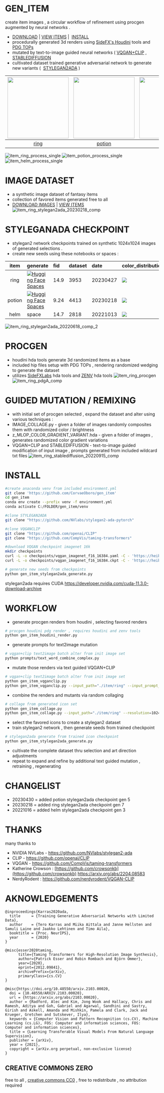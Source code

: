 # GEN_ITEM
create item images , a circular workflow of refinement using procgen augmented by neural networks .
- [DOWNLOAD](https://github.com/CorvaeOboro/gen_item/archive/refs/heads/master.zip) |  [VIEW ITEMS](https://corvaeoboro.github.io/gen_item/gen_item_ring_all.htm) |  [INSTALL](#install) 
- procedurally generated 3d renders using [SideFX's Houdini](https://www.sidefx.com/) tools and [PDG TOPs](https://www.sidefx.com/products/pdg/) 
- mutated by text-to-image guided neural networks ( [VQGAN+CLIP](https://github.com/CompVis/taming-transformers) , [STABLEDIFFUSION]( https://github.com/Stability-AI/stablediffusion)
- cultivated dataset trained generative adversarial network to generate new variants (  [STYLEGAN2ADA](https://github.com/NVlabs/stylegan2-ada)  )

| <a href="https://corvaeoboro.github.io/gen_item/gen_item_ring_all.htm"> <img src="/docs/ring/item_ring_thumb.jpg?raw=true" width="200" height="200" /> </a>| <a href="https://corvaeoboro.github.io/gen_item/gen_item_potion_all.htm"> <img src="/docs/potion/item_potion_thumb.jpg?raw=true" width="200" height="200" />  </a>  |  <a href="https://corvaeoboro.github.io/gen_item/gen_item_helm_all.htm"> <img src="/docs/helm/item_helm_thumb.jpg?raw=true" width="200" height="200" />  </a>  | 
| :---: | :---: | :---: | 
|  [ring](https://corvaeoboro.github.io/gen_item/gen_item_ring_all.htm) |  [potion](https://corvaeoboro.github.io/gen_item/gen_item_potion_all.htm)  |  [helm](https://corvaeoboro.github.io/gen_item/gen_item_helm_all.htm)  | 

![item_ring_process_single](https://raw.githubusercontent.com/CorvaeOboro/gen_item/master/docs/ring/item_ring_process_single.jpg?raw=true "item_ring_process_single")
![item_potion_process_single](https://raw.githubusercontent.com/CorvaeOboro/gen_item/master/docs/potion/item_potion_process_single.jpg?raw=true "item_potion_process_single")
![item_helm_process_single](https://raw.githubusercontent.com/CorvaeOboro/gen_item/master/docs/helm/item_helm_process_single.jpg?raw=true "item_helm_process_single")


# IMAGE DATASET
- a synthetic image dataset of fantasy items
- collection of favored items generated free to all 
- [DOWNLOAD IMAGES](https://github.com/CorvaeOboro/gen_item/archive/refs/heads/master.zip)  | [VIEW ITEMS](https://corvaeoboro.github.io/gen_item/gen_item_ring_all.htm) 
![item_ring_stylegan2ada_20230218_comp](https://raw.githubusercontent.com/CorvaeOboro/gen_item/master/docs/ring/item_ring_stylegan2ada_20230218_comp.jpg?raw=true "item_ring_stylegan2ada_20230218_comp")

# STYLEGANADA CHECKPOINT
- stylegan2 network checkpoints trained on synthetic 1024x1024 images of generated selections .
- create new seeds using these notebooks or spaces :

| item | generate | fid | dataset | date | color_distribution | 
| :---: | :--- | :--- | :--- | :--- | :--- | 
| ring |[![Hugging Face Spaces](https://img.shields.io/badge/%F0%9F%A4%97%20Hugging%20Face-Spaces-blue)](https://huggingface.co/spaces/CorvaeOboro/gen_item_ring)  | 14.9 | 3953 | 20230427 | <img src="docs/ring/item_ring_color_graph.jpg?raw=true"  />| 
| potion |[![Hugging Face Spaces](https://img.shields.io/badge/%F0%9F%A4%97%20Hugging%20Face-Spaces-blue)](https://huggingface.co/spaces/CorvaeOboro/gen_item_potion) | 9.24 | 4413 | 20230218 | <img src="docs/potion/item_potion_color_graph.jpg?raw=true" />|  
| helm | space | 14.7 | 2818 | 20221013 | <img src="docs/helm/item_helm_color_graph.jpg?raw=true" />| 

![item_ring_stylegan2ada_20220618_comp_2](https://raw.githubusercontent.com/CorvaeOboro/gen_item/master/docs/ring/item_ring_stylegan2ada_20220618_comp_2.jpg?raw=true "item_ring_stylegan2ada_20220618_comp_2")

# PROCGEN
- houdini hda tools generate 3d randomized items as a base
- included hip files setup with PDG TOPs , rendering randomized wedging  to generate the dataset
- utilizes [SideFXLabs](https://github.com/sideeffects/SideFXLabs) hda tools and [ZENV](https://github.com/CorvaeOboro/zenv) hda tools 
![item_ring_procgen](https://raw.githubusercontent.com/CorvaeOboro/gen_item/master/docs/ring/item_ring_procgen.jpg?raw=true "item_ring_procgen")
![item_ring_pdgA_comp](https://raw.githubusercontent.com/CorvaeOboro/gen_item/master/docs/ring/item_ring_pdgA_comp.jpg?raw=true "item_ring_pdgA_comp")

# GUIDED MUTATION / REMIXING
- with initial set of procgen selected , expand the dataset and alter using various techniques :
- IMAGE_COLLAGE.py - given a folder of images randomly composites them with randomized color / brightness  
- z_MLOP_COLOR_GRADIENT_VARIANT.hda - given a folder of images , generates randomized color gradient variations 
- VQGAN+CLIP and STABLEDIFFUSION - text-to-image guided modification of input image , prompts generated from included wildcard txt files 
![item_ring_stablediffusion_20220915_comp](https://raw.githubusercontent.com/CorvaeOboro/gen_item/master/docs/ring/item_ring_stablediffusion_20220915_comp.jpg?raw=true "item_ring_stablediffusion_20220915_comp")

# INSTALL

```.bash
#create anaconda venv from included environment.yml
git clone 'https://github.com/CorvaeOboro/gen_item'
cd gen_item
conda env create --prefix venv -f environment.yml
conda activate C:/FOLDER/gen_item/venv

#clone STYLEGAN2ADA
git clone "https://github.com/NVlabs/stylegan2-ada-pytorch"

#clone VQGANCLIP 
git clone "https://github.com/openai/CLIP"
git clone "https://github.com/CompVis/taming-transformers"

#download VQGAN checkpoint imagenet 16k
mkdir checkpoints
curl -L -o checkpoints/vqgan_imagenet_f16_16384.yaml -C - 'https://heibox.uni-heidelberg.de/d/a7530b09fed84f80a887/files/?p=%2Fconfigs%2Fmodel.yaml&dl=1' #ImageNet 16384
curl -L -o checkpoints/vqgan_imagenet_f16_16384.ckpt -C - 'https://heibox.uni-heidelberg.de/d/a7530b09fed84f80a887/files/?p=%2Fckpts%2Flast.ckpt&dl=1' #ImageNet 16384

# generate new seeds from checkpoints
python gen_item_stylegan2ada_generate.py
```
stylegan2ada requires CUDA https://developer.nvidia.com/cuda-11.3.0-download-archive

# WORKFLOW
- generate procgen renders from houdini , selecting favored renders
```.bash
# procgen houdini pdg render , requires houdini and zenv tools
python gen_item_houdini_render.py
```
- generate prompts for text2image mutation 
```.bash
# vqgan+clip text2image batch alter from init image set
python prompts/text_word_combine_complex.py  
```
- mutate those renders via text guided VQGAN+CLIP 
```.bash
# vqgan+clip text2image batch alter from init image set
python gen_item_vqganclip.py  
python gen_item_vqganclip.py --input_path="./item/ring" --input_prompt_list="./prompts/prompts_ring.txt" 
```
- combine the renders and mutants via random collaging 
```.bash
# collage from generated icon set
python gen_item_collage.py
python gen_item_collage.py --input_path="./item/ring" --resolution=1024
```
- select the favored icons to create a stylegan2 dataset 
- train stylegan2 network , then generate seeds from trained checkpoint
```.bash
# stylegan2ada generate from trained icon checkpoint
python gen_item_stylegan2ada_generate.py
```
- cultivate the complete dataset thru selection and art direction adjustments 
- repeat to expand and refine by additional text guided mutation , retraining , regenerating

# CHANGELIST
- 20230430 = added potion stylegan2ada checkpoint gen 5 
- 20230218 = added ring stylegan2ada checkpoint gen 7 
- 20221016 = added helm stylegan2ada checkpoint gen 3 

# THANKS
many thanks to 
- NVIDIA NVLabs - https://github.com/NVlabs/stylegan2-ada
- CLIP - https://github.com/openai/CLIP
- VQGAN - https://github.com/CompVis/taming-transformers
- Katherine Crowson : [https://github.com/crowsonkb](https://github.com/crowsonkb)  https://arxiv.org/abs/2204.08583
- NerdyRodent : https://github.com/nerdyrodent/VQGAN-CLIP

# AKNOWLEDGEMENTS
```
@inproceedings{Karras2020ada,
  title     = {Training Generative Adversarial Networks with Limited Data},
  author    = {Tero Karras and Miika Aittala and Janne Hellsten and Samuli Laine and Jaakko Lehtinen and Timo Aila},
  booktitle = {Proc. NeurIPS},
  year      = {2020}
}
```
```
@misc{esser2020taming,
      title={Taming Transformers for High-Resolution Image Synthesis}, 
      author={Patrick Esser and Robin Rombach and Björn Ommer},
      year={2020},
      eprint={2012.09841},
      archivePrefix={arXiv},
      primaryClass={cs.CV}
}
```
```
@misc{https://doi.org/10.48550/arxiv.2103.00020,
  doi = {10.48550/ARXIV.2103.00020},
  url = {https://arxiv.org/abs/2103.00020},
  author = {Radford, Alec and Kim, Jong Wook and Hallacy, Chris and Ramesh, Aditya and Goh, Gabriel and Agarwal, Sandhini and Sastry, Girish and Askell, Amanda and Mishkin, Pamela and Clark, Jack and Krueger, Gretchen and Sutskever, Ilya},
  keywords = {Computer Vision and Pattern Recognition (cs.CV), Machine Learning (cs.LG), FOS: Computer and information sciences, FOS: Computer and information sciences},
  title = {Learning Transferable Visual Models From Natural Language Supervision},
  publisher = {arXiv},
  year = {2021},
  copyright = {arXiv.org perpetual, non-exclusive license}
}
```

## CREATIVE COMMONS ZERO ##
free to all , [creative commons CC0](https://creativecommons.org/publicdomain/zero/1.0/) , free to redistribute , no attribution required